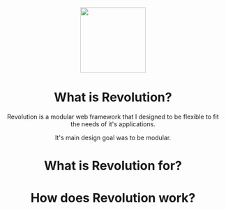 <h1 align="center">
  <img height="150" src="http://ethanus.ml/images/Revolution.png">
</h1>
<h1 align="center">What is Revolution?</h1>
<p align="center">Revolution is a modular web framework that I designed to be flexible to fit the needs of it's applications.</p>
<p align="center">It's main design goal was to be modular.</p>
<h1 align="center">What is Revolution for?</h1>
<p align="center"></p>
<h1 align="center">How does Revolution work?</h1>
<p align="center"></p>